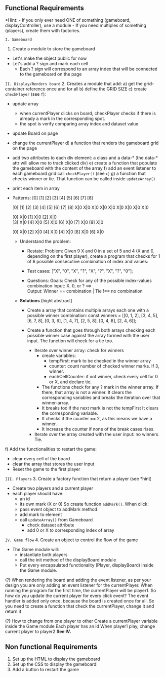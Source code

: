 ## Functional Requirements
*Hint: - If you only ever need ONE of something (gameboard, 
      displayController), use a module
       - If you need multiples of something (players),
      create them with factories.

`I. Gameboard`
1. Create a module to store the gameboard
- Let's make the object public for now 
- Let's add a ? sign and mark each cell
  - Each ? sign will correspond to an array index
  that will be connected to the gameboard on the page  


`II. Display/Renders board`
2. Creates a module that add:
a) get the grid-container reference once and for all
b) define the GRID SIZE
c) create `checkPlayer` (see `f`):
  - update array
      - when currentPlayer clicks on board, checkPlayer checks if there is 
        already a mark in the corresponding spot.
      - the spot is verify comparing array index and dataset value
  - update Board on page
  - change the currentPlayer
d) a function that renders the gameboard grid on the page
  - add two attributes to each div element: a class and a data-*
    (the data-* attr will allow me to track clicked div)
e) create a function that populate the gameboard with the
content of the array
f) add an event listener to each gameboard grid call `checkPlayer()` (see `c`)
g) a function that checks winner or tie. That function can be called inside
`updateArray()`
  - print each item in array 
  - Patterns: 
    [0]  [1]  [2]
    [3]  [4]  [5]
    [6]  [7]  [8] 

     [0]  [1]  [2]      [3]  [4]  [5]       [6]  [7]  [8] 
     X|0  X|0  X|0      X|0  X|0  X|0       X|0  X|0  X|0

     [0] X|0        [1] X|0          [2] X|0             
     [3] X|0        [4] X|0          [5] X|0 
     [6] X|0        [7] X|0          [8] X|0

     [0] X|0                               [2]  X|0
        [4] X|0                         [4]  X|0
           [8] X|0                   [6]  X|0
     
     - Understand the problem:
       - Restate: Problem: Given 9 X and 0 in a set of 5 and 4 (X and 0, depending on the first player), create a program that checks for 1 of 8 
     possible consecutive combination of index and values:
       - Test cases:
               ["X", "0", "X", 
                 "?", "X", "?", 
                 "X", "?",  "0"];
 
       - Questions: 
          Goals: Check for any of the possible index-values combination
          Input: X, 0, or ?  ==>    
          Output: Winner == combination  | Tie !== no combination
     - **Solutions** (hight abstract)
         - Create a array that contains multiple arrays each one with
           a possible winner combination:
           const winners = 
                 [[0, 1, 2],
                 [3, 4, 5],
                 [6, 7, 8],
                 [0, 3, 6],
                 [1, 4, 7],
                 [2, 5, 8],
                 [0, 4, 8],
                 [2, 4, 6]];
            
          - Create a function that goes through both arrays 
            checking each possible winner case against the
            array formed with the user input. The function will
            check for a tie too.
            - Iterate over winner array: check for winners
              - create variables:
                - tempFirst: mark to be checked in the winner array
                - counter: count number of checked winner marks. If 3, winner.
                - eachCellCounter: if not winner, check every cell
                  for 0 or X, and declare tie.
              - The functions check for any ? mark in the winner array. If there, that array is not a winner. 
                It clears the corresponding variables and breaks the iteration over that winner-array.
              - It breaks too if the next mark is not the tempFirst
                It clears the corresponding variable.
              - It checks if the counter == 2, as this means we have a winner. 
              - It increase the counter if none of the break cases rises.
            - Iterate over the array created with the user input: no winners. Tie.

f) Add the functionalities to restart the game:
  - clear every cell of the board
  - clear the array that stores the user input
  - Reset the game to the first player



`III. Players`
3. Create a factory function that return a player (see *hint)
- Create two players and a current player
- each player should have:
  - an id
  - its own mark (X or 0)
So create function `addMark()`. When click:
  - pass event object to addMark method
  - add mark to element
  - call `updateArray()` from Gameboard
    - check dataset attribute
    - add 0 or X to corresponding index of array



`IV. Game flow`
4. Create an object to control the flow of the game
- The Game module will:
  - instantiate both players
  - call the init method of the displayBoard module
  - Put every encapsulated functionality (Player, 
  displayBoard) inside the Game module.



(?) When rendering the board and adding the 
event listener, as per your design you are only 
adding an event listener for the currentPlayer. When
running the program for the first time, the 
currentPlayer will be player1. So how do you
update the current player for every click event?
The event handler is added only once, because the 
board is created once for all.
So you need to create a function that check the 
currentPlayer, change it and return it

(?) How to change from one player to other
Create a currentPlayer variable inside the Game module
Each player has an id
When player1 play, change current player to player2
**See IV.**  




## Non functional Requirements
1. Set up the HTML to display the gameboard
2. Set up the CSS to display the gameboard
3. Add a button to restart the game